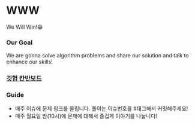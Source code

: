 # WWW

We Will Win!😁

### Our Goal

We are gonna solve algorithm problems and share our solution and talk to enhance our skills!

### [깃헙 칸반보드](https://github.com/HanaHww2/WWW/projects/1)

### Guide
- 매주 이슈에 문제 링크를 올립니다. 풀이는 이슈번호를 #태그해서 커밋해주세요!
- 매주 월요일 밤(10시)에 문제에 대해서 즐겁게 이야기를 나눕니다!
